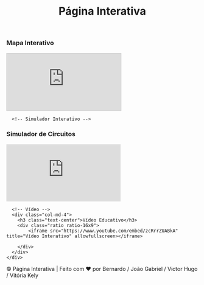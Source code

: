 
<html lang="pt-BR">
<head>
  <meta charset="UTF-8" />
  <meta name="viewport" content="width=device-width, initial-scale=1.0" />
  <title>Página Interativa</title>
  <link href="https://cdn.jsdelivr.net/npm/bootstrap@5.3.2/dist/css/bootstrap.min.css" rel="stylesheet" />
  <link rel="stylesheet" href="style.css">
</head>
<body>
  <header class="bg-primary text-white text-center py-4">
    <h1>Página Interativa</h1>
  </header>

  <main class="container my-5">
    <div class="row g-4">
      <!-- Mapa -->
      <div class="col-md-4">
        <h3 class="text-center">Mapa Interativo</h3>
        <div class="ratio ratio-4x3">
          <iframe src="https://www.openstreetmap.org/export/embed.html?bbox=-46.6934%2C-23.5686%2C-46.6417%2C-23.5301&layer=mapnik" style="border: 1px solid #ccc;"></iframe>
        </div>
      </div>

      <!-- Simulador Interativo -->
<div class="col-md-4">
    <h3 class="text-center">Simulador de Circuitos</h3>
    <div class="ratio ratio-4x3">
      <iframe src="https://www.falstad.com/circuit/circuitjs.html" frameborder="0" allowfullscreen></iframe>
    </div>
  </div>
  

      <!-- Vídeo -->
      <div class="col-md-4">
        <h3 class="text-center">Vídeo Educativo</h3>
        <div class="ratio ratio-16x9">
            <iframe src="https://www.youtube.com/embed/zcRrrZUABkA" title="Vídeo Interativo" allowfullscreen></iframe>

        </div>
      </div>
    </div>
  </main>

  <footer class="bg-dark text-white text-center py-3">
    <p>&copy; Página Interativa | Feito com ❤️ por Bernardo / João Gabriel / Victor Hugo / Vitória Kely</p>
  </footer>

  <script src="https://cdn.jsdelivr.net/npm/bootstrap@5.3.2/dist/js/bootstrap.bundle.min.js"></script>
</body>


